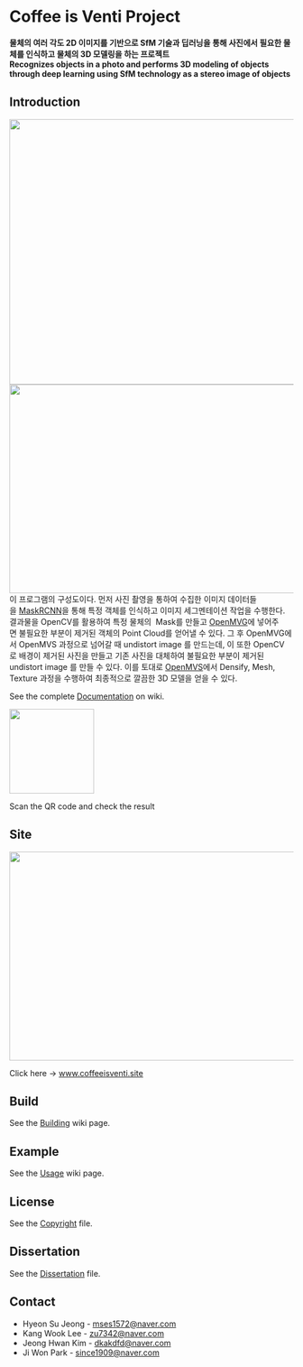 # Coffee is Venti Project
**물체의 여러 각도 2D 이미지를 기반으로 SfM 기술과 딥러닝을 통해 사진에서 필요한 물체를 인식하고 물체의 3D 모델링을 하는 프로젝트**  
**Recognizes objects in a photo and performs 3D modeling of objects through deep learning using SfM technology as a stereo image of objects**

## Introduction
<img src="https://user-images.githubusercontent.com/39071723/82830703-6bbbd400-9ef1-11ea-8d84-ee1b5baaa4c5.gif" width="700" height="470"></img>  
<img src="https://user-images.githubusercontent.com/39071723/82747322-bd217180-9dd2-11ea-80ce-0b73be7bf63f.png" width="700" height="370"></img>  
이 프로그램의 구성도이다. 먼저 사진 촬영을 통하여 수집한 이미지 데이터들을 [MaskRCNN](https://github.com/matterport/Mask_RCNN)을 통해 특정 객체를 인식하고 이미지 세그멘테이션 작업을 수행한다. 결과물을 OpenCV를 활용하여 특정 물체의  Mask를 만들고 [OpenMVG](https://github.com/openMVG/openMVG)에 넣어주면 불필요한 부분이 제거된 객체의 Point Cloud를 얻어낼 수 있다. 그 후 OpenMVG에서 OpenMVS 과정으로 넘어갈 때 undistort image 를 만드는데, 이 또한 OpenCV로 배경이 제거된 사진을 만들고 기존 사진을 대체하여 불필요한 부분이 제거된 undistort image 를 만들 수 있다. 이를 토대로 [OpenMVS](https://github.com/cdcseacave/openMVS)에서 Densify, Mesh, Texture 과정을 수행하여 최종적으로 깔끔한 3D 모델을 얻을 수 있다.  

See the complete [Documentation](https://github.com/ES-Justin-Kim/2D-to-3D-Modeling-using-AI/wiki) on wiki.  

<img src="https://user-images.githubusercontent.com/39071723/82821801-ac125680-9edf-11ea-878f-bdc4590d83c8.png" width="150" height="150"></img>  

Scan the QR code and check the result

## Site
<img src="https://user-images.githubusercontent.com/39071723/82827828-be45c200-9eea-11ea-8a28-0684ded73b14.gif" width="700" height="370"></img>

Click here -> www.coffeeisventi.site

## Build
See the [Building](https://github.com/ES-Justin-Kim/2D-to-3D-Modeling-using-AI/wiki/Building) wiki page.

## Example
See the [Usage](https://github.com/ES-Justin-Kim/2D-to-3D-Modeling-using-AI/wiki/Usage) wiki page.

## License
See the [Copyright](https://github.com/ES-Justin-Kim/2D-to-3D-Modeling-using-AI/tree/develop/COPYRIGHT.md) file.

## Dissertation
See the [Dissertation](https://github.com/Developer-Kim/2D-to-3D-Modeling-using-AI/blob/master/Dissertation.doc) file.

## Contact
* Hyeon Su Jeong - mses1572@naver.com  
* Kang Wook Lee - zu7342@naver.com  
* Jeong Hwan Kim - dkakdfd@naver.com  
* Ji Won Park - since1909@naver.com
